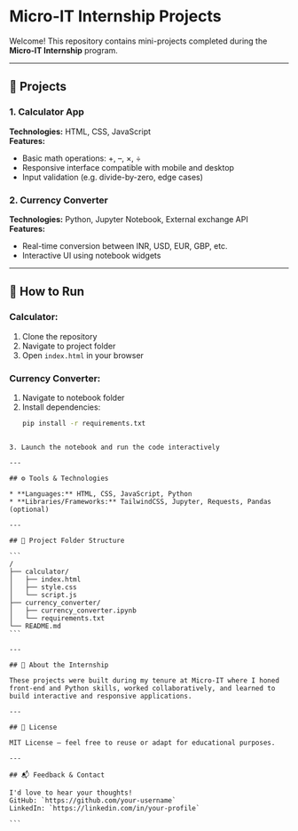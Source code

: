 # Micro‑IT Internship Projects

Welcome! This repository contains mini-projects completed during the **Micro‑IT Internship** program.

---

## 🧪 Projects

### 1. Calculator App
**Technologies:** HTML, CSS, JavaScript  
**Features:**
- Basic math operations: +, –, ×, ÷
- Responsive interface compatible with mobile and desktop
- Input validation (e.g. divide-by-zero, edge cases)

### 2. Currency Converter
**Technologies:** Python, Jupyter Notebook, External exchange API  
**Features:**
- Real-time conversion between INR, USD, EUR, GBP, etc.
- Interactive UI using notebook widgets

---

## 🚀 How to Run

### Calculator:
1. Clone the repository  
2. Navigate to project folder  
3. Open `index.html` in your browser  

### Currency Converter:
1. Navigate to notebook folder  
2. Install dependencies:  
   ```bash
   pip install -r requirements.txt
````

3. Launch the notebook and run the code interactively

---

## ⚙️ Tools & Technologies

* **Languages:** HTML, CSS, JavaScript, Python
* **Libraries/Frameworks:** TailwindCSS, Jupyter, Requests, Pandas (optional)

---

## 📁 Project Folder Structure

```
/
├── calculator/
│   ├── index.html
│   ├── style.css
│   └── script.js
├── currency_converter/
│   ├── currency_converter.ipynb
│   └── requirements.txt
└── README.md
```

---

## 🎯 About the Internship

These projects were built during my tenure at Micro‑IT where I honed front-end and Python skills, worked collaboratively, and learned to build interactive and responsive applications.

---

## 📜 License

MIT License — feel free to reuse or adapt for educational purposes.

---

## 📬 Feedback & Contact

I'd love to hear your thoughts!
GitHub: `https://github.com/your-username`
LinkedIn: `https://linkedin.com/in/your-profile`

```
